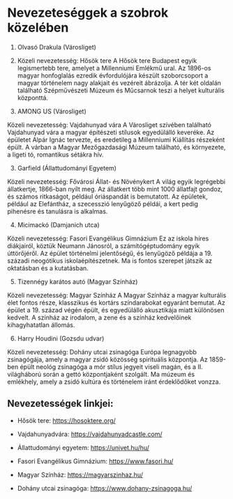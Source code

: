  
#   Nevezeteséggek a szobrok közelében
 
 
  1. Olvasó Drakula (Városliget)

 1. Közeli nevezetesség: Hősök tere
A Hősök tere Budapest egyik legismertebb tere, amelyet a Millenniumi Emlékmű ural. Az 1896-os magyar honfoglalás ezredik évfordulójára készült szoborcsoport a magyar történelem nagy alakjait és vezéreit ábrázolja. A tér két oldalán található Szépművészeti Múzeum és Műcsarnok teszi a helyet kulturális központtá.

2.  AMONG US (Városliget)

Közeli nevezetesség: Vajdahunyad vára
A Városliget szívében található Vajdahunyad vára a magyar építészeti stílusok egyedülálló keveréke. Az épületet Alpár Ignác tervezte, és eredetileg a Millenniumi Kiállítás részeként épült. A várban a Magyar Mezőgazdasági Múzeum található, és környezete, a ligeti tó, romantikus sétákra hív.


3. Garfield (Állattudományi Egyetem)

Közeli nevezetesség: Fővárosi Állat- és Növénykert
A világ egyik legrégebbi állatkertje, 1866-ban nyílt meg. Az állatkert több mint 1000 állatfajt gondoz, és számos ritkaságot, például óriáspandát is bemutatott. Az épületek, például az Elefántház, a szecesszió lenyűgöző példái, a kert pedig pihenésre és tanulásra is alkalmas.



4. Micimackó (Damjanich utca)

Közeli nevezetesség: Fasori Evangélikus Gimnázium
Ez az iskola híres diákjairól, köztük Neumann Jánosról, a számítógéptudomány egyik úttörőjéről. Az épület történelmi jelentőségű, és lenyűgöző példája a 19. századi neogótikus iskolaépítészetnek. Ma is fontos szerepet játszik az oktatásban és a kutatásban.


5. Tizennégy karátos autó (Magyar Színház)

Közeli nevezetesség: Magyar Színház
A Magyar Színház a magyar kulturális élet fontos része, klasszikus és kortárs színdarabokat egyaránt bemutat. Az épület a 19. század végén épült, és egyedülálló akusztikája miatt különösen kedvelt. A színház az irodalom, a zene és a színház kedvelőinek kihagyhatatlan állomás.



6.  Harry Houdini (Gozsdu udvar)

Közeli nevezetesség: Dohány utcai zsinagóga
Európa legnagyobb zsinagógája, amely a magyar zsidó közösség spirituális központja. Az 1859-ben épült neológ zsinagóga a mór stílus jegyeit viseli magán, és a II. világháború során a gettó központjaként szolgált. Ma múzeum és emlékhely, amely a zsidó kultúra és történelem iránt érdeklődőket vonzza.



## Nevezetességek linkjei:
* Hősök tere:
https://hosoktere.org/
*   Vajdahunyadvára:
https://vajdahunyadcastle.com/

* Állattudományi egyetem:
https://univet.hu/hu/

* Fasori Evangélikus Gimnázium:
https://www.fasori.hu/

* Magyar Színház:
https://magyarszinhaz.hu/

* Dohány utcai zsinagóga:
https://www.dohany-zsinagoga.hu/
